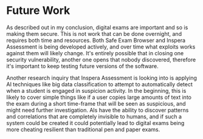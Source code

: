# Future Work
As described out in my conclusion, digital exams are important and so is making
them secure. This is not work that can be done overnight, and requires both time
and resources. Both Safe Exam Browser and Inspera Assessment is being developed
actively, and over time what exploits works against them will likely change.
It's entirely possible that in closing one security vulnerability, another one
opens that nobody discovered, therefore it's important to keep testing future
versions of the software.

Another research inquiry that Inspera Assessment is looking into is applying AI
techniques like big data classification to attempt to automatically detect when
a student is engaged in suspicion activity. In the beginning, this is likely to
cover simple things like if a user copies large amounts of text into the exam
during a short time-frame that will be seen as suspicious, and might need
further investigation. AIs have the ability to discover patterns and
correlations that are completely invisible to humans, and if such a system could
be created it could potentially lead to digital exams being more cheating
resilient than traditional pen and paper exams.

